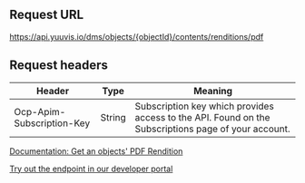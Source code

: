 ## Request URL

https://api.yuuvis.io/dms/objects/{objectId}/contents/renditions/pdf

## Request headers

| Header                    | Type   | Meaning                                                                                             |
|---------------------------|--------|-----------------------------------------------------------------------------------------------------|
| Ocp-Apim-Subscription-Key | String | Subscription key which provides access to the API. Found on the Subscriptions page of your account. |

[Documentation: Get an objects' PDF Rendition](https://github.com/yuuvis/Documentation/wiki/Rendition-requests)

[Try out the endpoint in our developer portal](https://ateamk8s.azurewebsites.net/Apis/Endpoints/view-api)
